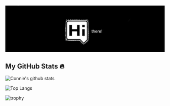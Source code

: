 [![Header](https://github.com/CCLancaster/CCLancaster/blob/main/readme_header.png "Header")](https://www.conniecodes.com/)


## My GitHub Stats 🔥
![Connie's github stats](https://github-readme-stats.vercel.app/api?username=cclancaster&count_private=true&theme=monokai&show_icons=true&hide=stars,issues)

![Top Langs](https://github-readme-stats.vercel.app/api/top-langs/?username=cclancaster&layout=compact&theme=monokai)

![trophy](https://github-profile-trophy.vercel.app/?username=cclancaster&theme=monokai&title=Commit,PullRequest,Repositories)

<!--
**CCLancaster/CCLancaster** is a ✨ _special_ ✨ repository because its `README.md` (this file) appears on your GitHub profile.

Here are some ideas to get you started:

- 🔭 I’m currently working on ...
- 🌱 I’m currently learning ...
- 👯 I’m looking to collaborate on ...
- 🤔 I’m looking for help with ...
- 💬 Ask me about ...
- 📫 How to reach me: ...
- 😄 Pronouns: ...
- ⚡ Fun fact: ...
-->
